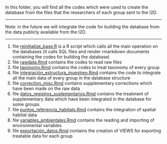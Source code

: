 In this folder, you will find all the codes which were used to create the database from the files that the researchers of each group sent to the I2D.

********

Note: in the future we will integrate the code for building the database from the data publicly available from the I2D.

******

1. file [reinitialize_base.R](reinitialize_base.R) is a R script which calls all the main operation on the databases (it calls SQL files and render rmarkdown documents containing the codes for building the database)
1. file [rawdata.Rmd](./rawdata.md) contains the codes to read raw files
1. file [taxonomy.Rmd](./taxonomy.md) contains the codes to treat taxonomy of every group
1. file [integración_estructura_muestreo.Rmd](./integración_estructura_muestreo.md) contains the code to integrate all the main data of every group in the database structure
1. file [correction_misc.Rmd](./correction_misc.md) contains supplementary corrections which have been made on the raw data
1. file [datos_registros_suplementarios.Rmd](./datos_registros_suplementarios.md) contains the treatment of supplementary data which have been integrated in the database for some groups
1. file [puntos_referencia_habitats.Rmd](./puntos_referencia_habitats.md) contains the integration of spatial habitat data
1. file [variables_ambientales.Rmd](./variables_ambientales.md) contains the reading and importing of environmental variables
1. file [exportación_datos.Rmd](./exportación_datos.md) contains the creation of VIEWS for exporting treatable data for each group

